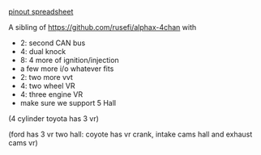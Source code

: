 [pinout spreadsheet](https://docs.google.com/spreadsheets/d/1-h8c47vzwoVt56TxdpPsfDbb4WIOS3K4TfcJ-AowHh8/)

A sibling of https://github.com/rusefi/alphax-4chan with

* 2: second CAN bus
* 4: dual knock
* 8: 4 more of ignition/injection
* a few more i/o whatever fits
* 2: two more vvt
* 4: two wheel VR
* 4: three engine VR
* make sure we support 5 Hall

(4 cylinder toyota has 3 vr)

(ford has 3 vr two hall: coyote has vr crank, intake cams hall and exhaust cams vr)


